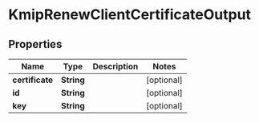

# KmipRenewClientCertificateOutput

## Properties

Name | Type | Description | Notes
------------ | ------------- | ------------- | -------------
**certificate** | **String** |  |  [optional]
**id** | **String** |  |  [optional]
**key** | **String** |  |  [optional]



